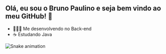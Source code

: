 ## Olá, eu sou o Bruno Paulino e seja bem vindo ao meu GitHub! 👋

- 👨🏻‍💻 Me desenvolvendo no Back-end
- ☕ Estudando Java 

![Snake animation](https://github.com/brunopaulinooficial/BrunoPaulinoOficial/blob/output/github-contribution-grid-snake.svg)
